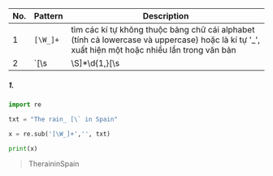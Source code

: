|No.|Pattern|Description|
|-|-|-|
|1|`[\W_]+`|tìm các kí tự không thuộc bảng chữ cái alphabet (tính cả lowercase và uppercase) hoặc là kí tự '_', xuất hiện một hoặc nhiều lần trong văn bản|
|2|`[\s|\S]*\d{1,}[\s|\S]*`|tìm tất cả các kí tự là số|

##### 1.
```python
import re

txt = "The rain_ [\` in Spain"

x = re.sub('[\W_]+','', txt)

print(x)
```
> TheraininSpain